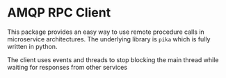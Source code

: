 # AMQP RPC Client

This package provides an easy way to use remote procedure calls in microservice 
architectures. The underlying library is `pika` which is fully written in python.

The client uses events and threads to stop blocking the main thread while waiting
for responses from other services